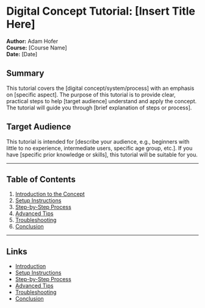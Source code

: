 # Digital Concept Tutorial: [Insert Title Here]

**Author:** Adam Hofer  
**Course:** [Course Name]  
**Date:** [Date]  

## Summary
This tutorial covers the [digital concept/system/process] with an emphasis on [specific aspect]. The purpose of this tutorial is to provide clear, practical steps to help [target audience] understand and apply the concept. The tutorial will guide you through [brief explanation of steps or process]. 

## Target Audience
This tutorial is intended for [describe your audience, e.g., beginners with little to no experience, intermediate users, specific age group, etc.]. If you have [specific prior knowledge or skills], this tutorial will be suitable for you.

---

## Table of Contents
1. [Introduction to the Concept](introduction.md)
2. [Setup Instructions](setup.md)
3. [Step-by-Step Process](process.md)
4. [Advanced Tips](advanced-tips.md)
5. [Troubleshooting](troubleshooting.md)
6. [Conclusion](conclusion.md)

---

## Links
- [Introduction](introduction.md)
- [Setup Instructions](setup.md)
- [Step-by-Step Process](process.md)
- [Advanced Tips](advanced-tips.md)
- [Troubleshooting](troubleshooting.md)
- [Conclusion](conclusion.md)
